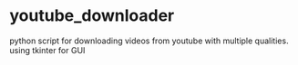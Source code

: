# youtube_downloader
 python script for downloading videos from youtube with multiple qualities. using tkinter for GUI 

